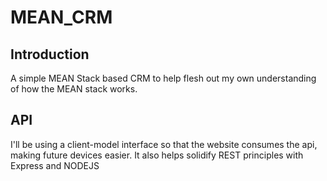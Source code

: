 # MEAN_CRM

## Introduction
A simple MEAN Stack based CRM to help flesh out my own understanding of how the MEAN stack works.

## API
I'll be using a client-model interface so that the website consumes the api, making future devices easier. It also helps solidify REST principles with Express and NODEJS
